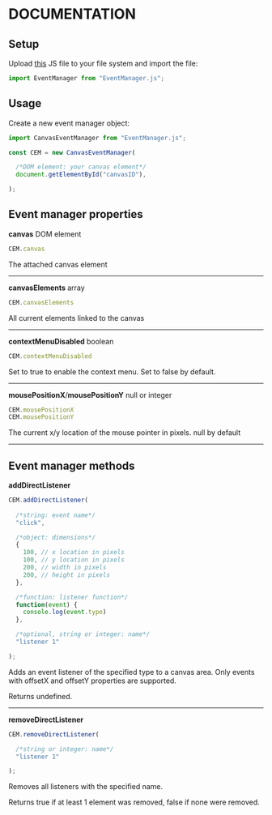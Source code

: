 # **DOCUMENTATION**

## Setup

Upload [this](https://Canvas-event-manager.lilpeen.repl.co/EventManager.js) JS file to your file system and import the file:
```js
import EventManager from "EventManager.js";
```

## Usage

Create a new event manager object:
```js
import CanvasEventManager from "EventManager.js";

const CEM = new CanvasEventManager(

  /*DOM element: your canvas element*/
  document.getElementById("canvasID"),

);
```

## Event manager properties

**canvas**
DOM element
```js
CEM.canvas
```
The attached canvas element

---

**canvasElements**
array
```js
CEM.canvasElements
```
All current elements linked to the canvas

---

**contextMenuDisabled**
boolean
```js
CEM.contextMenuDisabled
```
Set to true to enable the context menu. Set to false by default.

---

**mousePositionX**/**mousePositionY**
null or integer
```js
CEM.mousePositionX
CEM.mousePositionY
```
The current x/y location of the mouse pointer in pixels. null by default

---

## Event manager methods

**addDirectListener**
```js
CEM.addDirectListener(
  
  /*string: event name*/
  "click",

  /*object: dimensions*/
  {
    100, // x location in pixels
    100, // y location in pixels
    200, // width in pixels
    200, // height in pixels
  },

  /*function: listener function*/
  function(event) {
    console.log(event.type)
  },

  /*optional, string or integer: name*/
  "listener 1"

);
```
Adds an event listener of the specified type to a canvas area. Only events with offsetX and offsetY properties are supported.

Returns undefined.

---

**removeDirectListener**
```js
CEM.removeDirectListener(

  /*string or integer: name*/
  "listener 1"

);
```
Removes all listeners with the specified name.

Returns true if at least 1 element was removed, false if none were removed.